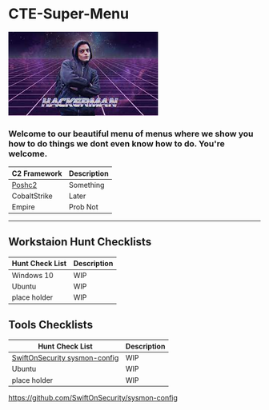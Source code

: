 # CTE-Super-Menu

![img](Resources/Images/hackerman.jpeg#center)

### Welcome to our beautiful menu of menus where we show you how to do things we dont even know how to do. You're welcome. 


| C2 Framework               | Description |
|----------------------------|-------------|
| [Poshc2](Poshc2/README.md) | Something   |
| CobaltStrike               | Later       |
| Empire                     | Prob Not    |

---

## Workstaion Hunt Checklists 

| Hunt Check List | Description |
|-----------------|-------------|
| Windows 10      | WIP         |
| Ubuntu          | WIP         |
| place holder    | WIP         |


## Tools Checklists 

| Hunt Check List                                                                   | Description |
|-----------------------------------------------------------------------------------|-------------|
| [SwiftOnSecurity sysmon-config](https://github.com/SwiftOnSecurity/sysmon-config) | WIP         |
| Ubuntu                                                                            | WIP         |
| place holder                                                                      | WIP         |

https://github.com/SwiftOnSecurity/sysmon-config